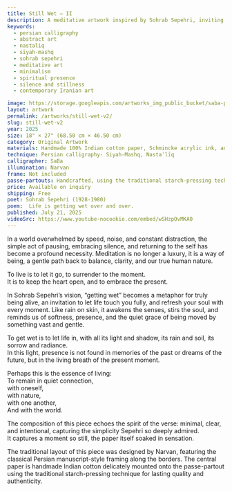 ```yaml
---
title: Still Wet — II
description: A meditative artwork inspired by Sohrab Sepehri, inviting presence, softness, and inner stillness through minimal Persian design and poetic depth.
keywords:
  - persian calligraphy
  - abstract art
  - nastaliq
  - siyah-mashq
  - sohrab sepehri
  - meditative art
  - minimalism
  - spiritual presence
  - silence and stillness
  - contemporary Iranian art

image: https://storage.googleapis.com/artworks_img_public_bucket/saba-persian-calligraphy/sillWet/thumbnail/stilWet-v2-S-01.jpg
layout: artwork
permalink: /artworks/still-wet-v2/
slug: still-wet-v2
year: 2025
size: 18" × 27" (68.50 cm × 46.50 cm)
category: Original Artwork
materials: Handmade 100% Indian cotton paper, Schmincke acrylic ink, and a handcrafted wooden paddle-shaped pen (chosen over a reed pen due to its broader width).
technique: Persian calligraphy- Siyah-Mashq, Nastaʿlīq
calligrapher: SaBa
illumination: Narvan
frame: Not included 
passe-partouts: Handcrafted, using the traditional starch-pressing technique for lasting quality and authenticity.
price: Available on inquiry
shipping: Free
poet: Sohrab Sepehri (1928-1980)
poem:  Life is getting wet over and over.
published: July 21, 2025
videoSrc: https://www.youtube-nocookie.com/embed/wSHzpOvMKA0
---
```



<div class="space-y-5 tracking-wider">
    <p class="text-lg leading-8">In a world overwhelmed by speed, noise, and constant distraction, the simple act of pausing, embracing silence, and returning to the self has become a profound necessity. Meditation is no longer a luxury, it is a way of being, a gentle path back to balance, clarity, and our true human nature. </p>
    <p class="text-lg leading-8">
        To live is to let it go, to surrender to the moment.<br>
        It is to keep the heart open, and to embrace the present.
    </p>
    <p class="text-lg leading-8">In Sohrab Sepehri’s vision, “getting wet” becomes a metaphor for truly being alive, an invitation to let life touch you fully, and refresh your soul with every moment. Like rain on skin, it awakens the senses, stirs the soul, and reminds us of softness, presence, and the quiet grace of being moved by something vast and gentle.</p>
    <p class="text-lg leading-8">
        To get wet is to let life in, with all its light and shadow, its rain and soil, its sorrow and radiance.<br>
        In this light, presence is not found in memories of the past or dreams of the future, but in the living breath of the present moment.</p>
     <p class="text-lg leading-8">
         Perhaps this is the essence of living:<br>
         To remain in quiet connection,<br>
         with oneself,<br>
         with nature,<br>
         with one another,<br>
         And with the world.<br>
     </p>
    <p class="text-lg leading-8">The composition of this piece echoes the spirit of the verse: minimal, clear, and intentional, capturing the simplicity Sepehri so deeply admired.<br>
        It captures a moment so still, the paper itself soaked in sensation. </p>
    <p class="text-lg leading-8">The traditional layout of this piece was designed by Narvan, featuring the classical Persian manuscript-style framing along the borders. The central paper is handmade Indian cotton delicately mounted onto the passe-partout using the traditional starch-pressing technique for lasting quality and authenticity.</p>
</div>
